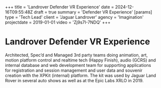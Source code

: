 +++
title = 'Landrover Defender VR Experience'
date = 2024-12-16T09:55:48Z
draft = true
summary = 'Defender VR Experience'
[params]
  type = 'Tech Lead'
  client = 'Jaguar Landrover'
  agency = 'Imagination'
  projectdate = 2019-01-01
  video = 'Zj9s7I-7NDQ'
+++

# Landrover Defender VR Experience

Architected, Spec’d and Managed 3rd party teams doing animation, art, motion platform control and realtime tech (Happy Finish), audio (GCRS) and internal database and web development team for supporting applications for registration and session management and user data and souvenir creation with the XPKit (internal) platform. The kit was used by Jaguar Land Rover in several auto shows as well as at the Epic Labs XRLO in 2019.
